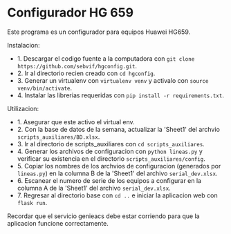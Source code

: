 # Configurador HG 659
<p>Este programa es un configurador para equipos Huawei HG659.</p>
<p>Instalacion:</p>
<ul>
	<li>1. Descargar el codigo fuente a la computadora con <code>git clone https://github.com/sebvif/hgconfig.git</code>.</li>
	<li>2. Ir al directorio recien creado con <code>cd hgconfig</code>.</li>
	<li>3. Generar un virtualenv con <code>virtualenv venv</code> y activalo con <code>source venv/bin/activate</code>.</li>
	<li>4. Instalar las librerias requeridas con <code>pip install -r requirements.txt</code>.</li>
</ul>
<p>Utilizacion:</p>
<ul>
	<li>1. Asegurar que este activo el virtual env.</li>
	<li>2. Con la base de datos de la semana, actualizar la 'Sheet1' del archvio <code>scripts_auxiliares/BD.xlsx</code>.</li>
	<li>3. Ir al directorio de scripts_auxiliares con <code>cd scripts_auxiliares</code>.</li>
	<li>4. Generar los archivos de configuracion con <code>python lineas.py</code> y verificar su existencia en el directorio <code>scripts_auxiliares/config</code>.</li>
	<li>5. Copiar los nombres de los archvios de configuracion (generados por <code>lineas.py</code>) en la columna B de la 'Sheet1' del archivo <code>serial_dev.xlsx</code>.</li>
	<li>6. Escanear el numero de serie de los equipos a configurar en la columna A de la 'Sheet1' del archivo <code>serial_dev.xlsx</code>.</li>
	<li>7. Regresar al directorio base con <code>cd ..</code> e iniciar la aplicacion web con <code>flask run</code>.</li>
</ul>
<p>Recordar que el servicio genieacs debe estar corriendo para que la aplicacion funcione correctamente.</p>